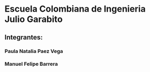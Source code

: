 # Escuela Colombiana de Ingenieria Julio Garabito

## Integrantes:
### Paula Natalia Paez Vega
### Manuel Felipe Barrera
